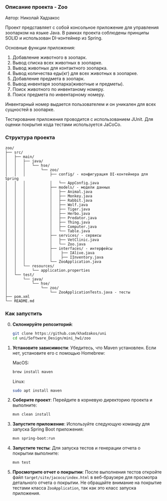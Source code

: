 ### Описание проекта - Zoo
Автор: Николай Хадзакос

Проект представляет с собой консольное приложение для управления зоопарком на языке Java. В рамках проекта соблюдены принципы SOLID и использован DI-контейнер из Spring.

Основные функции приложения:
1. Добавление животного в зоопарк.
2. Вывод списка всех животных в зоопарке.
3. Вывод животных для контактного зоопарка.
4. Вывод количества еды(кг) для всех животных в зоопарке.
5. Добавление предмета в зоопарк. 
6. Вывод инвентаря зоопарка(животные и предметы).
7. Поиск животного по инвентаному номеру.
8. Поиск предмета по инвентарному номеру.

Инвентарный номер выдается пользователем и он уникален для всех сущностей в зоопарке.

Тестирование приложения проводится с использованием JUnit. Для оценки покрытия кода тестами используется JaCoCo.

### Структура проекта

```
zoo/
├── src/
│   ├── main/
│   │   ├── java/
│   │   │   └── hse/
│   │   │       └── zoo/
│   │   │           ├── config/ - конфигурация DI-контейнера для Spring
│   │   │           │   └── AppConfig.java
│   │   │           ├── models/ - модели данных
│   │   │           │   ├── Animal.java
│   │   │           │   ├── Monkey.java
│   │   │           │   ├── Rabbit.java
│   │   │           │   ├── Wolf.java
│   │   │           │   ├── Tiger.java
│   │   │           │   ├── Herbo.java
│   │   │           │   ├── Predator.java
│   │   │           │   ├── Thing.java
│   │   │           │   ├── Computer.java
│   │   │           │   └── Table.java
│   │   │           ├── services/ - сервисы
│   │   │           │   ├── VetClinic.java
│   │   │           │   └── Zoo.java
│   │   │           ├── interfaces/ - интерфейсы
│   │   │           │    ├── IAlive.java
│   │   │           │    ├── IInventory.java
│   │   │           └── ZooApplication.java
│   │   └── resources/
│   │       └── application.properties
│   └── test/
│       └── java/
│           └── hse/
│               └── zoo/
│                   └── ZooApplicationTests.java - тесты
├── pom.xml
└── README.md
```

### Как запустить
0. **Склонируйте репозиторий**:
    
   ```sh
   git clone https://github.com/khadzakos/uni
   cd uni/Software_Design/mini_hw1/zoo
    ```

1. **Установите зависимости**: Убедитесь, что Maven установлен. Если нет, установите его с помощью Homebrew:
    
    MacOS:
    ```sh
   brew install maven
   ```
    Linux:
    ``` sh
    sudo apt install maven
    ```

2. **Соберите проект**: Перейдите в корневую директорию проекта и выполните:
   ```sh
   mvn clean install
   ```

3. **Запустите приложение**: Используйте следующую команду для запуска Spring Boot приложения:
   ```sh
   mvn spring-boot:run
   ```

4. **Запустите тесты**: Для запуска тестов и генерации отчета о покрытии выполните:
   ```sh
   mvn test
   ```

5. **Просмотрите отчет о покрытии**: После выполнения тестов откройте файл `target/site/jacoco/index.html` в веб-браузере для просмотра детального отчета о покрытии. Не обращайте внимание на покрытие тестами класса `ZooApplication`, так как это класс запуска приложения.
